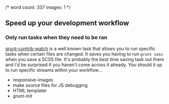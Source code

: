 /*
	word count: 337
	images: 1
*/

## Speed up your development workflow

### Only run tasks when they need to be ran

[grunt-contrib-watch]() is a well known task that allows you to run specific tasks when certain files are changed.  It saves you having to run `grunt sass` when you save a SCSS file.  It's probably the best time saving task out there and I'd be surprised if you haven't come across it already.  You should it up to run specific streams within your workflow...

* responsive-images
* make source files for JS debugging
* HTML templater
* grunt-init